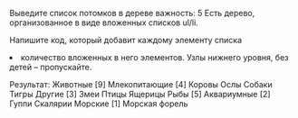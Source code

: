 Выведите список потомков в дереве
важность: 5
Есть дерево, организованное в виде вложенных списков ul/li.

Напишите код, который добавит каждому элементу списка <li> количество вложенных в него элементов. Узлы нижнего уровня, без детей – пропускайте.

Результат:
Животные [9]
Млекопитающие [4]
Коровы
Ослы
Собаки
Тигры
Другие [3]
Змеи
Птицы
Ящерицы
Рыбы [5]
Аквариумные [2]
Гуппи
Скалярии
Морские [1]
Морская форель